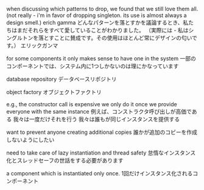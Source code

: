 when discussing which patterns to drop, we found that we still love them all.
 (not really - i'm in favor of dropping singleton. its use is almost always a design smell.)
erich gamma
どんなパターンを落とすかを議論するとき、私たちはまだそれらをすべて愛していることがわかりました。
 （実際には - 私はシングルトンを落とすことに賛成です。その使用はほとんど常にデザインの匂いです。）
エリックガンマ

for some components it only makes sense to have one in the system
一部のコンポーネントでは、システム内に1つしかないのは理にかなっています

database repository
データベースリポジトリ

object factory
オブジェクトファクトリ

e.g., the constructor call is expensive
we only do it once
we provide everyone with the same instance
例えば、コンストラクタ呼び出しが高価である
我々は一度だけそれを行う
我々は誰もが同じインスタンスを提供する

want to prevent anyone creating additional copies
誰かが追加のコピーを作成しないようにしたい

need to take care of lazy instantiation and thread safety
怠惰なインスタンス化とスレッドセーフの世話をする必要があります

a component which is instantiated only once.
1回だけインスタンス化されるコンポーネント
